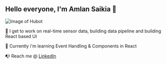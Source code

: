 ## Hello everyone, I'm Amlan Saikia 👋

![Image of Hubot](https://octodex.github.com/images/hubot.jpg)

🔭 I get to work on real-time sensor data, building data pipeline and building React based UI
 
🌱 Currently i'm learning Event Handling & Components in React

:mailbox_with_no_mail: Reach me @ [LinkedIn](https://in.linkedin.com/in/amlansaikia)

<!--
**amlan01/amlan01** is a ✨ _special_ ✨ repository because its `README.md` (this file) appears on your GitHub profile.

Here are some ideas to get you started:

- 🔭 I’m currently working on ...
- 🌱 I’m currently learning ...
- 👯 I’m looking to collaborate on ...
- 🤔 I’m looking for help with ...
- 💬 Ask me about ...
- 📫 How to reach me: ...
- 😄 Pronouns: ...
- ⚡ Fun fact: ...
-->
